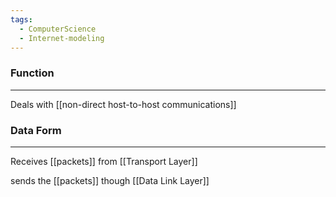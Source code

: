 ```yaml
---
tags:
  - ComputerScience
  - Internet-modeling
---
```


### Function
--- 
Deals with [[non-direct host-to-host communications]] 

### Data Form
---
Receives [[packets]] from [[Transport Layer]]

sends the [[packets]] though [[Data Link Layer]]
